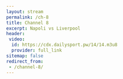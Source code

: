```yaml
---
layout: stream
permalink: /ch-8
title: Channel 8
excerpt: Napoli vs Liverpool
header:
 video:
  id: https://cdx.dailysport.pw/14/14.m3u8
  provider: full_link
sitemap: false
redirect_from:
 - /channel-8/
---
```

<style>h1#page-title{display:none;height:0;visibility:hidden;!important</style>

